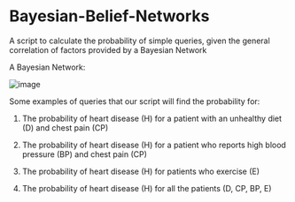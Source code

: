 # Bayesian-Belief-Networks
A script to calculate the probability of simple queries, given the general correlation of factors provided by a Bayesian Network

A Bayesian Network:

![image](https://user-images.githubusercontent.com/79022138/129449478-64ed6607-ff67-4588-87fe-6e9d7cbac11a.png)


Some examples of queries that our script will find the probability for:
1. The probability of heart disease (H) for a patient with an unhealthy diet (D) and chest pain (CP)

2. The probability of heart disease (H) for a patient who reports high blood pressure (BP) and chest pain (CP)

3. The probability of heart disease (H) for patients who exercise (E)

4. The probability of heart disease (H) for all the patients (D, CP, BP, E)
